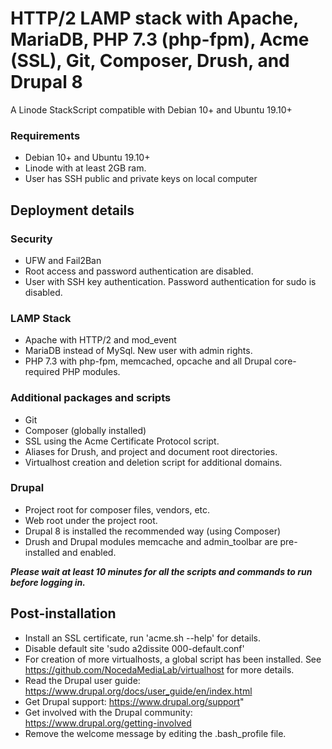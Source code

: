 # HTTP/2 LAMP stack with Apache, MariaDB, PHP 7.3 (php-fpm), Acme (SSL), Git, Composer, Drush, and Drupal 8

A Linode StackScript compatible with Debian 10+ and Ubuntu 19.10+

### Requirements
- Debian 10+ and Ubuntu 19.10+
- Linode with at least 2GB ram.
- User has SSH public and private keys on local computer

## Deployment details


### Security
- UFW and Fail2Ban
- Root access and password authentication are disabled.
- User with SSH key authentication. Password authentication for sudo is disabled.

### LAMP Stack
- Apache with HTTP/2 and mod_event
- MariaDB instead of MySql. New user with admin rights.
- PHP 7.3 with php-fpm, memcached, opcache and all Drupal core-required PHP modules.

### Additional packages and scripts
- Git
- Composer (globally installed)
- SSL using the Acme Certificate Protocol script.
- Aliases for Drush, and project and document root directories.
- Virtualhost creation and deletion script for additional domains.

### Drupal
- Project root for composer files, vendors, etc.
- Web root under the project root.
- Drupal 8 is installed the recommended way (using Composer)
- Drush and Drupal modules memcache and admin_toolbar are pre-installed and enabled.

***Please wait at least 10 minutes for all the scripts and commands to run before logging in.***

## Post-installation
- Install an SSL certificate, run 'acme.sh --help' for details.
- Disable default site 'sudo a2dissite 000-default.conf'
- For creation of more virtualhosts, a global script has been installed. See https://github.com/NocedaMediaLab/virtualhost for more details.
- Read the Drupal user guide: https://www.drupal.org/docs/user_guide/en/index.html
- Get Drupal support: https://www.drupal.org/support"
- Get involved with the Drupal community: https://www.drupal.org/getting-involved
- Remove the welcome message by editing the .bash_profile file.
